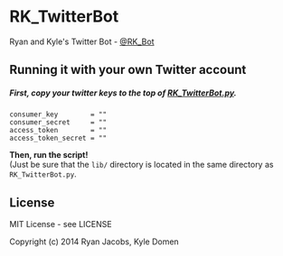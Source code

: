 RK_TwitterBot
=============

Ryan and Kyle's Twitter Bot - [@RK_Bot](http://www.twitter.com/_RK_Bot)

## Running it with your own Twitter account
##### First, copy your twitter keys to the top of [RK_TwitterBot.py](https://github.com/ryanmjacobs/RK_TwitterBot/blob/master/RK_TwitterBot.py).
```
consumer_key        = ""                                                        
consumer_secret     = ""                                                        
access_token        = ""                                                        
access_token_secret = ""  
```
**Then, run the script!**<br>
(Just be sure that the `lib/` directory is located in the same directory as `RK_TwitterBot.py`.

## License
MIT License - see LICENSE

Copyright (c) 2014 Ryan Jacobs, Kyle Domen
